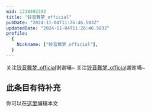 ```yaml
---
mid: 1238492302
title: "铃音舞梦_official"
pubDate: "2024-11-04T11:26:46.583Z"
updatedDate: "2024-11-04T11:26:46.583Z"
profile:
  {
    Nickname: ["铃音舞梦_official"],
  }
---
```


关注[铃音舞梦_official](https://space.bilibili.com/1238492302)谢谢喵~ 关注[铃音舞梦_official](https://space.bilibili.com/1238492302)谢谢喵~

## 此条目有待补充
你可以在[这里](https://github.com/Yuhanawa/VTuber.ICU/edit/master/src/content/v/铃音舞梦_official/index.md)编辑本文
